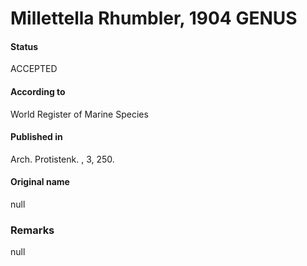 Millettella Rhumbler, 1904 GENUS
=======

#### Status
ACCEPTED

#### According to
World Register of Marine Species

#### Published in
Arch. Protistenk. , 3, 250.

#### Original name
null

### Remarks
null